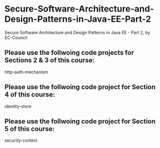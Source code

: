 # Secure-Software-Architecture-and-Design-Patterns-in-Java-EE-Part-2
Secure Software Architecture and Design Patterns in Java EE - Part 2, by EC-Council
## Please use the follwoing code projects for Sections 2 & 3 of this course:
  http-auth-mechanism
## Please use the follwoing code project for Section 4 of this course:
  identity-store
## Please use the follwoing code project for Section 5 of this course:
  security-context

